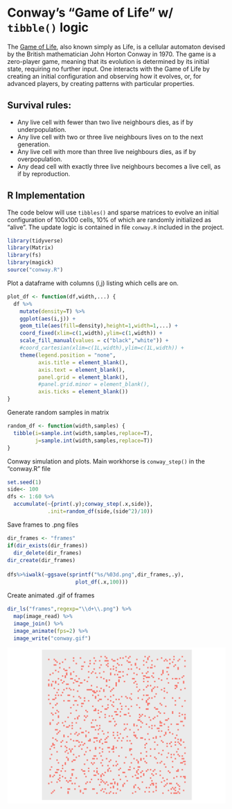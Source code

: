 
# Conway’s “Game of Life” w/ `tibble()` logic

The [Game of
Life](https://en.wikipedia.org/wiki/Conway%27s_Game_of_Life), also known
simply as Life, is a cellular automaton devised by the British
mathematician John Horton Conway in 1970. The game is a zero-player
game, meaning that its evolution is determined by its initial state,
requiring no further input. One interacts with the Game of Life by
creating an initial configuration and observing how it evolves, or, for
advanced players, by creating patterns with particular properties.

## Survival rules:

  - Any live cell with fewer than two live neighbours dies, as if by
    underpopulation.
  - Any live cell with two or three live neighbours lives on to the next
    generation.
  - Any live cell with more than three live neighbours dies, as if by
    overpopulation.
  - Any dead cell with exactly three live neighbours becomes a live
    cell, as if by reproduction.

## R Implementation

The code below will use `tibbles()` and sparse matrices to evolve an
initial configuration of 100x100 cells, 10% of which are randomly
initialized as “alive”. The update logic is contained in file `conway.R`
included in the project.

``` r
library(tidyverse)
library(Matrix)
library(fs)
library(magick)
source("conway.R")
```

Plot a dataframe with columns (i,j) listing which cells are on.

``` r
plot_df <- function(df,width,...) {
  df %>%
    mutate(density=T) %>%
    ggplot(aes(i,j)) +
    geom_tile(aes(fill=density),height=1,width=1,...) +
    coord_fixed(xlim=c(1,width),ylim=c(1,width)) +
    scale_fill_manual(values = c("black","white")) +
    #coord_cartesian(xlim=c(1L,width),ylim=c(1L,width)) +
    theme(legend.position = "none",
          axis.title = element_blank(),
          axis.text = element_blank(),
          panel.grid = element_blank(),
          #panel.grid.minor = element_blank(),
          axis.ticks = element_blank())
}
```

Generate random samples in matrix

``` r
random_df <- function(width,samples) {
  tibble(i=sample.int(width,samples,replace=T),
         j=sample.int(width,samples,replace=T))
}
```

Conway simulation and plots. Main workhorse is `conway_step()` in the
“conway.R” file

``` r
set.seed(1)
side<- 100
dfs <- 1:60 %>%
  accumulate(~{print(.y);conway_step(.x,side)},
             .init=random_df(side,(side^2)/10))
```

Save frames to .png files

``` r
dir_frames <- "frames"
if(dir_exists(dir_frames))
  dir_delete(dir_frames)
dir_create(dir_frames)

dfs%>%iwalk(~ggsave(sprintf("%s/%03d.png",dir_frames,.y),
                      plot_df(.x,100)))
```

Create animated .gif of frames

``` r
dir_ls("frames",regexp="\\d+\\.png") %>%
  map(image_read) %>%
  image_join() %>% 
  image_animate(fps=2) %>% 
  image_write("conway.gif")
```

![Conway Frames](conway.gif)
